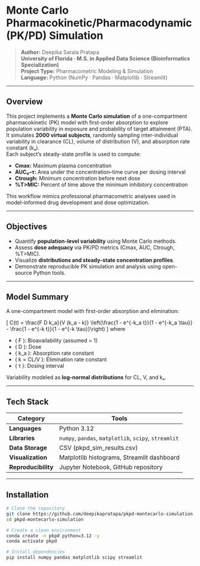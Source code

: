 # Monte Carlo Pharmacokinetic/Pharmacodynamic (PK/PD) Simulation

> **Author:** Deepika Sarala Pratapa  
> **University of Florida · M.S. in Applied Data Science (Bioinformatics Specialization)**  
> **Project Type:** Pharmacometric Modeling & Simulation  
> **Language:** Python (NumPy · Pandas · Matplotlib · Streamlit)  

---

## Overview
This project implements a **Monte Carlo simulation** of a one-compartment pharmacokinetic (PK) model with first-order absorption to explore population variability in exposure and probability of target attainment (PTA).  
It simulates **2000 virtual subjects**, randomly sampling inter-individual variability in clearance (CL), volume of distribution (V), and absorption rate constant (kₐ).  
Each subject’s steady-state profile is used to compute:

- **Cmax:** Maximum plasma concentration  
- **AUC₀–τ:** Area under the concentration–time curve per dosing interval  
- **Ctrough:** Minimum concentration before next dose  
- **%T>MIC:** Percent of time above the minimum inhibitory concentration  

This workflow mimics professional pharmacometric analyses used in model-informed drug development and dose optimization.

---

## Objectives
- Quantify **population-level variability** using Monte Carlo methods.  
- Assess **dose adequacy** via PK/PD metrics (Cmax, AUC, Ctrough, %T>MIC).  
- Visualize **distributions and steady-state concentration profiles**.  
- Demonstrate reproducible PK simulation and analysis using open-source Python tools.  

---

## Model Summary
A one-compartment model with first-order absorption and elimination:

\[
C(t) = \frac{F D k_a}{V (k_a - k)} 
\left(\frac{1 - e^{-k_a t}}{1 - e^{-k_a \tau}} - \frac{1 - e^{-k t}}{1 - e^{-k \tau}}\right)
\]
where  
- \( F \): Bioavailability (assumed = 1)  
- \( D \): Dose  
- \( k_a \): Absorption rate constant  
- \( k = CL/V \): Elimination rate constant  
- \( τ \): Dosing interval  

Variability modeled as **log-normal distributions** for CL, V, and kₐ.

---

## Tech Stack
| Category | Tools |
|-----------|-------|
| **Languages** | Python 3.12 |
| **Libraries** | `numpy`, `pandas`, `matplotlib`, `scipy`, `streamlit` |
| **Data Storage** | CSV (pkpd_sim_results.csv) |
| **Visualization** | Matplotlib histograms, Streamlit dashboard |
| **Reproducibility** | Jupyter Notebook, GitHub repository |

---

## Installation
```bash
# Clone the repository
git clone https://github.com/deepikapratapa/pkpd-montecarlo-simulation.git
cd pkpd-montecarlo-simulation

# Create a clean environment
conda create -n pkpd python=3.12 -y
conda activate pkpd

# Install dependencies
pip install numpy pandas matplotlib scipy streamlit
